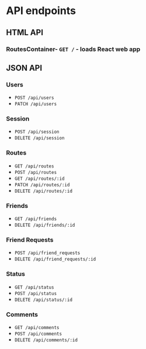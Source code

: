 # API endpoints

## HTML API

### RoutesContainer- `GET /` - loads React web app

## JSON API

### Users

- `POST /api/users`
- `PATCH /api/users`

### Session

- `POST /api/session`
- `DELETE /api/session`

### Routes

- `GET /api/routes`
- `POST /api/routes`
- `GET /api/routes/:id`
- `PATCH /api/routes/:id`
- `DELETE /api/routes/:id`

### Friends

- `GET /api/friends`
- `DELETE /api/friends/:id`

### Friend Requests

- `POST /api/friend_requests`
- `DELETE /api/friend_requests/:id`

### Status

- `GET /api/status`
- `POST /api/status`
- `DELETE /api/status/:id`

### Comments

- `GET /api/comments`
- `POST /api/comments`
- `DELETE /api/comments/:id`
